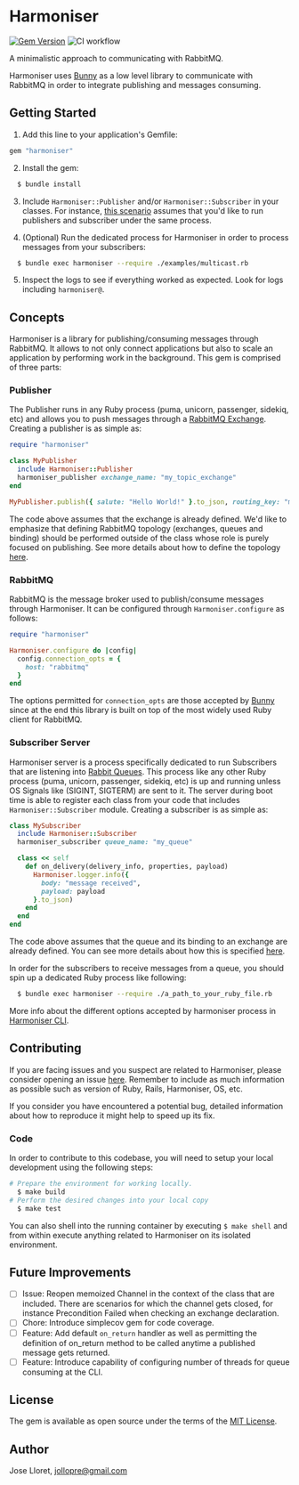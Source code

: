 # Harmoniser

[![Gem Version](https://badge.fury.io/rb/harmoniser.svg)](https://badge.fury.io/rb/harmoniser)
![CI workflow](https://github.com/jollopre/harmoniser/actions/workflows/ci.yml/badge.svg)

A minimalistic approach to communicating with RabbitMQ.

Harmoniser uses [Bunny](https://github.com/ruby-amqp/bunny) as a low level library to communicate with RabbitMQ in order to integrate publishing and messages consuming.

## Getting Started

1. Add this line to your application's Gemfile:

```ruby
gem "harmoniser"
```

2. Install the gem:

```ruby
  $ bundle install
```

3. Include `Harmoniser::Publisher` and/or `Harmoniser::Subscriber` in your classes. For instance, [this scenario](examples/multicast.rb) assumes that you'd like to run publishers and subscriber under the same process.

4. (Optional) Run the dedicated process for Harmoniser in order to process messages from your subscribers:

```sh
  $ bundle exec harmoniser --require ./examples/multicast.rb
```

5. Inspect the logs to see if everything worked as expected. Look for logs including `harmoniser@`.

## Concepts

Harmoniser is a library for publishing/consuming messages through RabbitMQ. It allows to not only connect applications but also to scale an application by performing work in the background. This gem is comprised of three parts:

### Publisher

The Publisher runs in any Ruby process (puma, unicorn, passenger, sidekiq, etc) and allows you to
push messages through a [RabbitMQ Exchange](https://www.rabbitmq.com/tutorials/amqp-concepts.html#exchanges). Creating a publisher is as simple as:

```ruby
require "harmoniser"

class MyPublisher
  include Harmoniser::Publisher
  harmoniser_publisher exchange_name: "my_topic_exchange"
end

MyPublisher.publish({ salute: "Hello World!" }.to_json, routing_key: "my_resource.foo.bar")
```

The code above assumes that the exchange is already defined. We'd like to emphasize that defining RabbitMQ topology (exchanges, queues and binding) should be performed outside of the class whose role is purely focused on publishing. See more details about how to define the topology [here](examples/multicast.rb#L9-L18).

### RabbitMQ

RabbitMQ is the message broker used to publish/consume messages through Harmoniser. It can be configured through `Harmoniser.configure` as follows:

```ruby
require "harmoniser"

Harmoniser.configure do |config|
  config.connection_opts = {
    host: "rabbitmq"
  }
end
```

The options permitted for `connection_opts` are those accepted by
[Bunny](https://github.com/ruby-amqp/bunny/blob/80a8fc7aa0cd73f8778df87ae05f28c443d10c0d/lib/bunny/session.rb#L142) since at the end this library is built on top of the most widely used Ruby client for RabbitMQ.

### Subscriber Server

Harmoniser server is a process specifically dedicated to run Subscribers that are listening into [Rabbit Queues](https://www.rabbitmq.com/tutorials/amqp-concepts.html#queues). This process like any other Ruby process (puma, unicorn, passenger, sidekiq, etc) is up and running unless OS Signals like (SIGINT, SIGTERM) are sent to it. The server during boot time is able to register each class from your code that includes `Harmoniser::Subscriber` module. Creating a subscriber is as simple as:

```ruby
class MySubscriber
  include Harmoniser::Subscriber
  harmoniser_subscriber queue_name: "my_queue"

  class << self
    def on_delivery(delivery_info, properties, payload)
      Harmoniser.logger.info({
        body: "message received",
        payload: payload
      }.to_json)
    end
  end
end
```

The code above assumes that the queue and its binding to an exchange are already defined. You can see more details about how this is specified [here](examples/multicast.rb#L9-L18).

In order for the subscribers to receive messages from a queue, you should spin up a dedicated Ruby process like following:

```sh
  $ bundle exec harmoniser --require ./a_path_to_your_ruby_file.rb
```

More info about the different options accepted by harmoniser process in [Harmoniser CLI](docs/cli.md).

## Contributing

If you are facing issues and you suspect are related to Harmoniser, please consider opening an issue [here](https://github.com/jollopre/harmoniser/issues). Remember to include as much information as possible such as version of Ruby, Rails, Harmoniser, OS, etc.

If you consider you have encountered a potential bug, detailed information about how to reproduce it might help to speed up its fix.

### Code

In order to contribute to this codebase, you will need to setup your local development using the following steps:

```sh
# Prepare the environment for working locally.
  $ make build
# Perform the desired changes into your local copy
  $ make test
```

You can also shell into the running container by executing `$ make shell` and from within execute anything related to Harmoniser on its isolated environment.

## Future Improvements

- [ ] Issue: Reopen memoized Channel in the context of the class that are included. There are scenarios for which the channel gets closed, for instance Precondition Failed when checking an exchange declaration.
- [ ] Chore: Introduce simplecov gem for code coverage.
- [ ] Feature: Add default `on_return` handler as well as permitting the definition of on_return method to be called anytime a published message gets returned.
- [ ] Feature: Introduce capability of configuring number of threads for queue consuming at the CLI.

## License

The gem is available as open source under the terms of the [MIT License](https://opensource.org/licenses/MIT).

## Author

Jose Lloret, [<jollopre@gmail.com>](mailto:jollopre@gmail.com)
